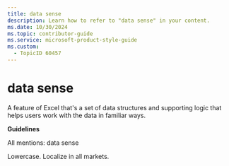 ```yaml
---
title: data sense
description: Learn how to refer to "data sense" in your content.
ms.date: 10/30/2024
ms.topic: contributor-guide
ms.service: microsoft-product-style-guide
ms.custom:
  - TopicID 60457
---
```



# data sense

A feature of Excel that's a set of data structures and supporting logic that helps users work with the data in familiar ways.  

**Guidelines**  

All mentions: data sense  

Lowercase. Localize in all markets.

  